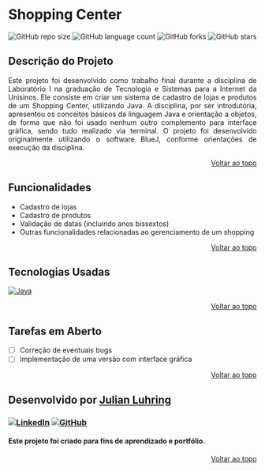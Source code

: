 <a id="topo"></a>

# Shopping Center

![GitHub repo size](https://img.shields.io/github/repo-size/luhring-julian/ShoppingCenter?style=for-the-badge)
![GitHub language count](https://img.shields.io/github/languages/count/luhring-julian/ShoppingCenter?style=for-the-badge)
![GitHub forks](https://img.shields.io/github/forks/luhring-julian/ShoppingCenter?style=for-the-badge)
![GitHub stars](https://img.shields.io/github/stars/luhring-julian/ShoppingCenter?style=for-the-badge)

## Descrição do Projeto

<p align="justify">
Este projeto foi desenvolvido como trabalho final durante a disciplina de Laboratório I na graduação de Tecnologia e Sistemas para a Internet da Unisinos. Ele consiste em criar um sistema de cadastro de lojas e produtos de um Shopping Center, utilizando Java. A disciplina, por ser introdutória, apresentou os conceitos básicos da linguagem Java e orientação a objetos, de forma que não foi usado nenhum outro complemento para interface gráfica, sendo tudo realizado via terminal. O projeto foi desenvolvido originalmente utilizando o software BlueJ, conforme orientações de execução da disciplina.
</p>

<a href="#topo"><p align="right">Voltar ao topo</p></a>

## Funcionalidades

- Cadastro de lojas
- Cadastro de produtos
- Validação de datas (incluindo anos bissextos)
- Outras funcionalidades relacionadas ao gerenciamento de um shopping

<a href="#topo"><p align="right">Voltar ao topo</p></a>

## Tecnologias Usadas

[![Java](https://img.shields.io/badge/Java-%23ED8B00.svg?logo=openjdk&logoColor=white)](#)

<!-- Para mais shields de tecnologia, acessar: https://github.com/inttter/md-badges -->

<a href="#topo"><p align="right">Voltar ao topo</p></a>

## Tarefas em Aberto

- [ ] Correção de eventuais bugs
- [ ] Implementação de uma versão com interface gráfica

<a href="#topo"><p align="right">Voltar ao topo</p></a>

## Desenvolvido por [Julian Luhring](https://github.com/luhring-julian)

### [![LinkedIn](https://custom-icon-badges.demolab.com/badge/LinkedIn-0A66C2?logo=linkedin-white&logoColor=fff)](https://www.linkedin.com/in/julianluhring) [![GitHub](https://img.shields.io/github/followers/luhring-julian?label=follow&style=social)](https://github.com/luhring-julian)

#### Este projeto foi criado para fins de aprendizado e portfólio.

<a href="#topo"><p align="right">Voltar ao topo</p></a>
